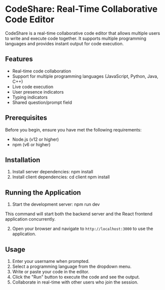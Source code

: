 # CodeShare: Real-Time Collaborative Code Editor

CodeShare is a real-time collaborative code editor that allows multiple users to write and execute code together. It supports multiple programming languages and provides instant output for code execution.

## Features

- Real-time code collaboration
- Support for multiple programming languages (JavaScript, Python, Java, C++)
- Live code execution
- User presence indicators
- Typing indicators
- Shared question/prompt field

## Prerequisites

Before you begin, ensure you have met the following requirements:

- Node.js (v12 or higher)
- npm (v6 or higher)

## Installation

1. Install server dependencies: 
npm install
2. Install client dependencies: 
cd client
npm install


## Running the Application

1. Start the development server:
npm run dev

This command will start both the backend server and the React frontend application concurrently.

2. Open your browser and navigate to `http://localhost:3000` to use the application.

## Usage

1. Enter your username when prompted.
2. Select a programming language from the dropdown menu.
3. Write or paste your code in the editor.
4. Click the "Run" button to execute the code and see the output.
5. Collaborate in real-time with other users who join the session.
